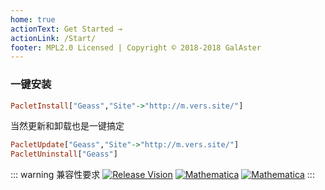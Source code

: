 ```yaml
---
home: true
actionText: Get Started →
actionLink: /Start/
footer: MPL2.0 Licensed | Copyright © 2018-2018 GalAster
---
```


### 一键安装

```haskell
PacletInstall["Geass","Site"->"http://m.vers.site/"]
```

当然更新和卸载也是一键搞定

```haskell
PacletUpdate["Geass","Site"->"http://m.vers.site/"]
PacletUninstall["Geass"]
```

::: warning 兼容性要求
[![Release Vision](https://img.shields.io/badge/release-v0.5.x-ff69b4.svg)](https://github.com/GalAster/Illusory/releases)
[![Mathematica](https://img.shields.io/badge/Mathematica-%3E%3D10.1-brightgreen.svg)](https://www.wolfram.com/mathematica/)
[![Mathematica](https://img.shields.io/badge/Encode-UTF8-red.svg)](https://www.wolfram.com/mathematica/)
:::
